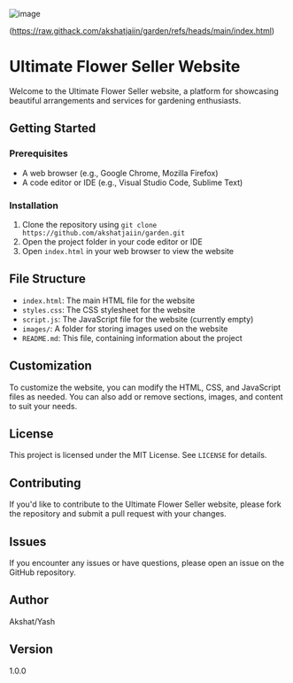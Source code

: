 ![image](https://github.com/user-attachments/assets/a924a2f0-b6c8-49dc-a469-78c19aa00b24)

(https://raw.githack.com/akshatjaiin/garden/refs/heads/main/index.html)

Ultimate Flower Seller Website
=============================

Welcome to the Ultimate Flower Seller website, a platform for showcasing beautiful arrangements and services for gardening enthusiasts.

**Getting Started**
-------------------

### Prerequisites

* A web browser (e.g., Google Chrome, Mozilla Firefox)
* A code editor or IDE (e.g., Visual Studio Code, Sublime Text)

### Installation

1. Clone the repository using `git clone https://github.com/akshatjaiin/garden.git`
2. Open the project folder in your code editor or IDE
3. Open `index.html` in your web browser to view the website

**File Structure**
-----------------

* `index.html`: The main HTML file for the website
* `styles.css`: The CSS stylesheet for the website
* `script.js`: The JavaScript file for the website (currently empty)
* `images/`: A folder for storing images used on the website
* `README.md`: This file, containing information about the project

**Customization**
--------------

To customize the website, you can modify the HTML, CSS, and JavaScript files as needed. You can also add or remove sections, images, and content to suit your needs.

**License**
---------

This project is licensed under the MIT License. See `LICENSE` for details.

**Contributing**
--------------

If you'd like to contribute to the Ultimate Flower Seller website, please fork the repository and submit a pull request with your changes.

**Issues**
---------

If you encounter any issues or have questions, please open an issue on the GitHub repository.

**Author**
---------

Akshat/Yash

**Version**
----------

1.0.0

